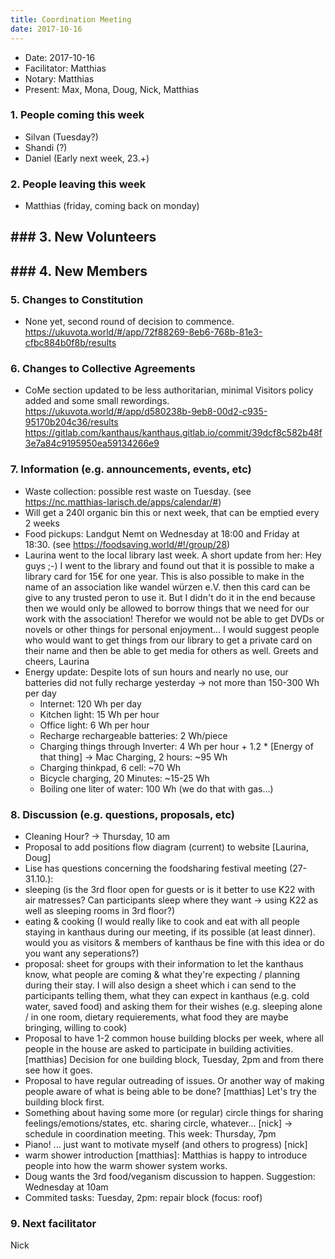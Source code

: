 ```yaml
---
title: Coordination Meeting
date: 2017-10-16
---
```

- Date: 2017-10-16
- Facilitator: Matthias
- Notary: Matthias
- Present: Max, Mona, Doug, Nick, Matthias

### 1. People coming this week

- Silvan (Tuesday?)
- Shandi (?)
- Daniel (Early next week, 23.+)

### 2. People leaving this week

- Matthias (friday, coming back on monday)

## ### 3. New Volunteers

## ### 4. New Members

### 5. Changes to Constitution

- None yet, second round of decision to commence. https://ukuvota.world/#/app/72f88269-8eb6-768b-81e3-cfbc884b0f8b/results

### 6. Changes to Collective Agreements

- CoMe section updated to be less authoritarian, minimal Visitors policy added and some small rewordings. https://ukuvota.world/#/app/d580238b-9eb8-00d2-c935-95170b204c36/results https://gitlab.com/kanthaus/kanthaus.gitlab.io/commit/39dcf8c582b48f3e7a84c9195950ea59134266e9

### 7. Information (e.g. announcements, events, etc)

- Waste collection: possible rest waste on Tuesday. (see https://nc.matthias-larisch.de/apps/calendar/#)
- Will get a 240l organic bin this or next week, that can be emptied every 2 weeks
- Food pickups: Landgut Nemt on Wednesday at 18:00 and Friday at 18:30. (see https://foodsaving.world/#!/group/28)
- Laurina went to the local library last week. A short update from her: Hey guys ;-) I went to the library and found out that it is possible to make a library card for 15€ for one year. This is also possible to make in the name of an association like wandel würzen e.V. then this card can be give to any trusted peron to use it. But I didn't do it in the end because then we would only be allowed to borrow things that we need for our work with the association! Therefor we would not be able to get DVDs or novels or other things for personal enjoyment... I would suggest people who would want to get things from our library to get a private card on their name and then be able to get media for others as well. Greets and cheers, Laurina
- Energy update: Despite lots of sun hours and nearly no use, our batteries did not fully recharge yesterday -> not more than 150-300 Wh per day 
  - Internet: 120 Wh per day
  - Kitchen light: 15 Wh per hour
  - Office light: 6 Wh per hour
  - Recharge rechargeable batteries: 2 Wh/piece
  - Charging things through Inverter: 4 Wh per hour + 1.2 * [Energy of that thing] -> Mac Charging, 2 hours: ~95 Wh
  - Charging thinkpad, 6 cell: ~70 Wh
  - Bicycle charging, 20 Minutes: ~15-25 Wh
  - Boiling one liter of water: 100 Wh (we do that with gas...)

### 8. Discussion (e.g. questions, proposals, etc)

- Cleaning Hour? -> Thursday, 10 am
- Proposal to add positions flow diagram (current) to website [Laurina, Doug]
- Lise has questions concerning the foodsharing festival meeting (27-31.10.): 
- sleeping (is the 3rd floor open for guests or is it better to use K22 with air matresses? Can participants sleep where they want -> using K22 as well as sleeping rooms in 3rd floor?)
- eating & cooking (I would really like to cook and eat with all people staying in kanthaus during our meeting, if its possible (at least dinner). would you as visitors & members of kanthaus be fine with this idea or do you want any seperations?)
- proposal: sheet for groups with their information to let the kanthaus know, what people are coming & what they're expecting / planning during their stay. I will also design a sheet which i can send to the participants telling them, what they can expect in kanthaus (e.g. cold water, saved food) and asking them for their wishes (e.g. sleeping alone / in one room, dietary requierements, what food they are maybe bringing, willing to cook) 
- Proposal to have 1-2 common house building blocks per week, where all people in the house are asked to participate in building activities. [matthias] Decision for one building block, Tuesday, 2pm and from there see how it goes.
- Proposal to have regular outreading of issues. Or another way of making people aware of what is being able to be done? [matthias] Let's try the building block first.
- Something about having some more (or regular) circle things for sharing feelings/emotions/states, etc. sharing circle, whatever... [nick] -> schedule in coordination meeting. This week: Thursday, 7pm
- Piano! ... just want to motivate myself (and others to progress) [nick]
- warm shower introduction [matthias]: Matthias is happy to introduce people into how the warm shower system works.
- Doug wants the 3rd food/veganism discussion to happen. Suggestion: Wednesday at 10am
- Commited tasks: Tuesday, 2pm: repair block (focus: roof)

### 9. Next facilitator

Nick